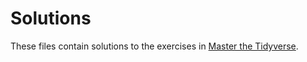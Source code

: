 # Solutions

These files contain solutions to the exercises in [Master the Tidyverse](https://github.com/rstudio/master-the-tidyverse).
